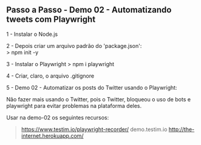 ## Passo a Passo - Demo 02 - Automatizando tweets com Playwright

1 - Instalar o Node.js

2 - Depois criar um arquivo padrão do 'package.json':   
    > npm init -y
    
3 - Instalar o Playwright
    > npm i playwright

4 - Criar, claro, o arquivo .gitignore

5 - Demo 02 - Automatizar os posts do Twitter usando o Playwright:

Não fazer mais usando o Twitter, pois o Twitter, bloqueou o uso de bots e playwright para evitar problemas na plataforma deles.

Usar na demo-02 os seguintes recursos:

>  https://www.testim.io/playwright-recorder/
> demo.testim.io
> http://the-internet.herokuapp.com/
